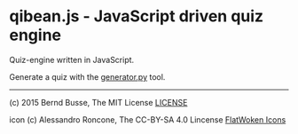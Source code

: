 qibean.js - JavaScript driven quiz engine
=========================================

Quiz-engine written in JavaScript.

Generate a quiz with the [generator.py](./tools/generator.py) tool.

---

(c) 2015 Bernd Busse, The MIT License [LICENSE](./LICENSE)

icon (c) Alessandro Roncone, The CC-BY-SA 4.0 Lincense [FlatWoken Icons](https://github.com/alecive/FlatWoken)

